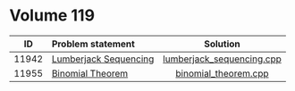 # Volume 119

|  ID   |     Problem statement     |           Solution            |
|:-----:|:--------------------------|:-----------------------------:|
| 11942 | [Lumberjack Sequencing][] | [lumberjack_sequencing.cpp][] |
| 11955 | [Binomial Theorem][]      | [binomial_theorem.cpp][]      |

[Lumberjack Sequencing]: http://uva.onlinejudge.org/index.php?option=com_onlinejudge&Itemid=8&category=229&page=show_problem&problem=3093
[Binomial Theorem]:      http://uva.onlinejudge.org/index.php?option=com_onlinejudge&Itemid=8&category=229&page=show_problem&problem=3106

[lumberjack_sequencing.cpp]: lumberjack_sequencing.cpp
[binomial_theorem.cpp]:      binomial_theorem.cpp
